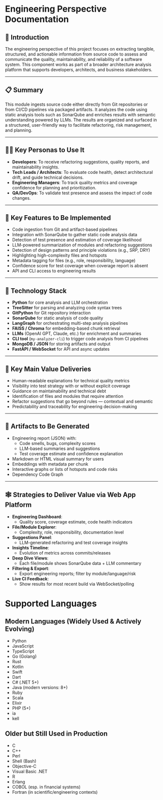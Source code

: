 # Engineering Perspective Documentation

## 📘 Introduction

The engineering perspective of this project focuses on extracting tangible, structured,
and actionable information from source code to assess and communicate the quality,
maintainability, and reliability of a software system. This component works as part of a
broader architecture analysis platform that supports developers, architects, and
business stakeholders.

---

## 📋 Summary

This module ingests source code either directly from Git repositories or from CI/CD
pipelines via packaged artifacts. It analyzes the code using static analysis tools such
as SonarQube and enriches results with semantic understanding powered by LLMs. The
results are organized and surfaced in a structured, user-friendly way to facilitate
refactoring, risk management, and planning.

---

## 🧑‍💻 Key Personas to Use It

- **Developers**: To receive refactoring suggestions, quality reports, and
  maintainability insights.
- **Tech Leads / Architects**: To evaluate code health, detect architectural drift, and
  guide technical decisions.
- **Engineering Managers**: To track quality metrics and coverage confidence for
  planning and prioritization.
- **QA/DevOps**: To validate test presence and assess the impact of code changes.

---

## 🌟 Key Features to Be Implemented

- Code ingestion from Git and artifact-based pipelines
- Integration with SonarQube to gather static code analysis data
- Detection of test presence and estimation of coverage likelihood
- LLM-powered summarization of modules and refactoring suggestions
- Detection of design patterns and principle violations (e.g., SRP, DRY)
- Highlighting high-complexity files and hotspots
- Metadata tagging for files (e.g., role, responsibility, language)
- Confidence score for test coverage when coverage report is absent
- API and CLI access to engineering results

---

## 🧰 Technology Stack

- **Python** for core analysis and LLM orchestration
- **TreeSitter** for parsing and analyzing code syntax trees
- **GitPython** for Git repository interaction 
- **SonarQube** for static analysis of code quality
- **LangGraph** for orchestrating multi-step analysis pipelines
- **FAISS / Chroma** for embedding-based chunk retrieval
- **LLMs** (OpenAI GPT, Claude, etc.) for enrichment and summaries
- **CLI tool** (`my-analyzer-cli`) to trigger code analysis from CI pipelines
- **MongoDB / JSON** for storing artifacts and output
- **FastAPI / WebSocket** for API and async updates

---

## 🎯 Key Main Value Deliveries

- Human-readable explanations for technical quality metrics
- Visibility into test strategy with or without explicit coverage
- Guidance on maintainability and technical debt
- Identification of files and modules that require attention
- Refactor suggestions that go beyond rules — contextual and semantic
- Predictability and traceability for engineering decision-making

---

## 🧾 Artifacts to Be Generated

- Engineering report (JSON) with:
    - Code smells, bugs, complexity scores
    - LLM-based summaries and suggestions
    - Test coverage estimate and confidence explanation
- Markdown or HTML visual summary for users
- Embeddings with metadata per chunk
- Interactive graphs or lists of hotspots and code risks
- Dependency Code Graph

---

## 🕸️ Strategies to Deliver Value via Web App Platform

- **Engineering Dashboard**:
    - Quality score, coverage estimate, code health indicators
- **File/Module Explorer**:
    - Complexity, role, responsibility, documentation level
- **Suggestions Panel**:
    - LLM-generated refactoring and test coverage insights
- **Insights Timeline**:
    - Evolution of metrics across commits/releases
- **Deep Dive Views**:
    - Each file/module shows SonarQube data + LLM commentary
- **Filtering & Export**:
    - Export engineering reports; filter by module/language/risk
- **Live CI Feedback**:
    - Show results for most recent build via WebSocket/polling

# Supported Languages

## Modern Languages (Widely Used & Actively Evolving)

- Python
- JavaScript
- TypeScript
- Go (Golang)
- Rust
- Kotlin
- Swift
- Dart
- C# (.NET 5+)
- Java (modern versions: 8+)
- Ruby
- Scala
- Elixir
- PHP (5+)
- ia
- kell

## Older but Still Used in Production

- C
- C++
- Perl
- Shell (Bash)
- Objective-C
- Visual Basic .NET
- R
- Erlang
- COBOL (esp. in financial systems)
- Fortran (in scientific/engineering contexts)
